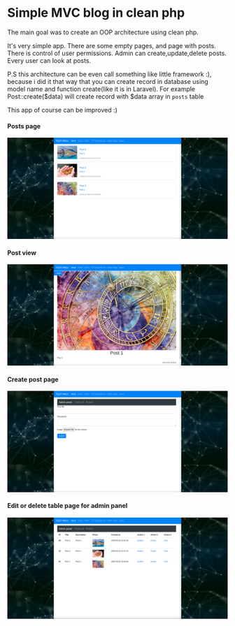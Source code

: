 # Simple MVC blog in clean php

The main goal was to create an OOP architecture using clean php.

It's very simple app. There are some empty pages, and page with posts. 
There is control of user permissions. 
Admin can create,update,delete posts.
Every user can look at posts.

P.S this architecture can be even call something like little framework :), because i did it that way that you can create record in database using model name and function create(like it is in Laravel).
For example Post::create($data) will create record with $data array in `posts` table

This app of course can be improved :)


#### Posts page
![Posts page](https://raw.githubusercontent.com/vitaliksokil/simple-mvc-blog-in-clean-php/master/public/images/project%20images/posts.png)

#### Post view
![Post view ](https://raw.githubusercontent.com/vitaliksokil/simple-mvc-blog-in-clean-php/master/public/images/project%20images/post%20view.png)

#### Create post page
![Create post page](https://raw.githubusercontent.com/vitaliksokil/simple-mvc-blog-in-clean-php/master/public/images/project%20images/admin%20create%20post%20page.png)

#### Edit or delete table page for admin panel
![Admin table ](https://raw.githubusercontent.com/vitaliksokil/simple-mvc-blog-in-clean-php/master/public/images/project%20images/admin%20posts%20table.png)

